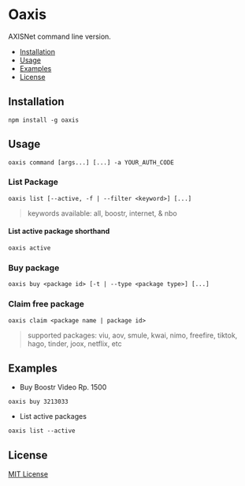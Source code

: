 # Oaxis

AXISNet command line version.

- [Installation](#installation)
- [Usage](#usage)
- [Examples](#examples)
- [License](#license)

## Installation

```
npm install -g oaxis
```

## Usage

```
oaxis command [args...] [...] -a YOUR_AUTH_CODE
```

### List Package

```
oaxis list [--active, -f | --filter <keyword>] [...]
```

> keywords available: all, boostr, internet, & nbo

#### List active package shorthand

```
oaxis active
```

### Buy package

```
oaxis buy <package id> [-t | --type <package type>] [...]
```

### Claim free package

```
oaxis claim <package name | package id>
```

> supported packages: viu, aov, smule, kwai, nimo, freefire, tiktok, hago, tinder, joox, netflix, etc

## Examples

- Buy Boostr Video Rp. 1500

```
oaxis buy 3213033
```

- List active packages

```
oaxis list --active
```

## License

[MIT License](LICENSE.md)
